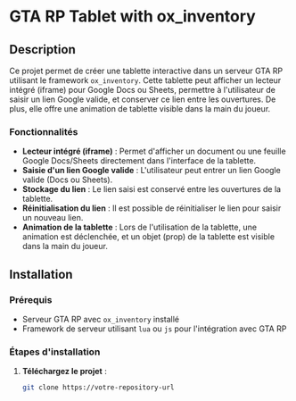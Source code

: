 # GTA RP Tablet with ox_inventory

## Description

Ce projet permet de créer une tablette interactive dans un serveur GTA RP utilisant le framework `ox_inventory`. Cette tablette peut afficher un lecteur intégré (iframe) pour Google Docs ou Sheets, permettre à l'utilisateur de saisir un lien Google valide, et conserver ce lien entre les ouvertures. De plus, elle offre une animation de tablette visible dans la main du joueur.

### Fonctionnalités

- **Lecteur intégré (iframe)** : Permet d'afficher un document ou une feuille Google Docs/Sheets directement dans l'interface de la tablette.
- **Saisie d'un lien Google valide** : L'utilisateur peut entrer un lien Google valide (Docs ou Sheets).
- **Stockage du lien** : Le lien saisi est conservé entre les ouvertures de la tablette.
- **Réinitialisation du lien** : Il est possible de réinitialiser le lien pour saisir un nouveau lien.
- **Animation de la tablette** : Lors de l'utilisation de la tablette, une animation est déclenchée, et un objet (prop) de la tablette est visible dans la main du joueur.

## Installation

### Prérequis

- Serveur GTA RP avec `ox_inventory` installé
- Framework de serveur utilisant `lua` ou `js` pour l'intégration avec GTA RP

### Étapes d'installation

1. **Téléchargez le projet** :
   ```bash
   git clone https://votre-repository-url
